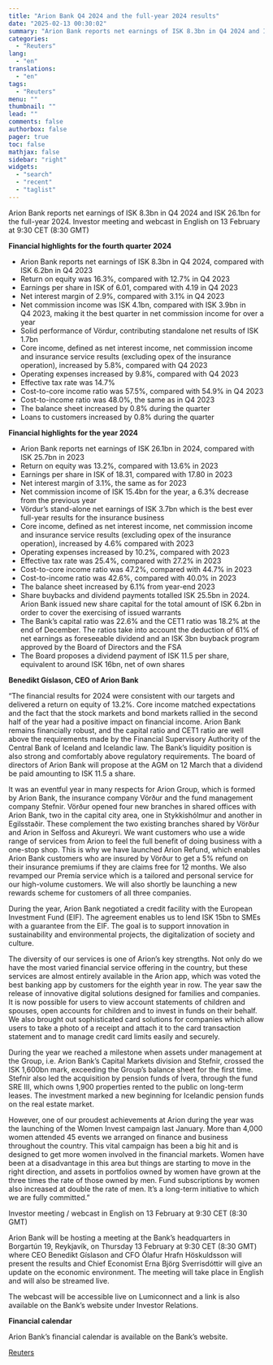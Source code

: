 ```yaml
---
title: "Arion Bank Q4 2024 and the full-year 2024 results"
date: "2025-02-13 00:30:02"
summary: "Arion Bank reports net earnings of ISK 8.3bn in Q4 2024 and ISK 26.1bn for the full-year 2024. Investor meeting and webcast in English on 13 February at 9:30 CET (8:30 GMT)Financial highlights for the fourth quarter 2024Arion Bank reports net earnings of ISK 8.3bn in Q4 2024, compared with..."
categories:
  - "Reuters"
lang:
  - "en"
translations:
  - "en"
tags:
  - "Reuters"
menu: ""
thumbnail: ""
lead: ""
comments: false
authorbox: false
pager: true
toc: false
mathjax: false
sidebar: "right"
widgets:
  - "search"
  - "recent"
  - "taglist"
---
```


Arion Bank reports net earnings of ISK 8.3bn in Q4 2024 and ISK 26.1bn for the full-year 2024. Investor meeting and webcast in English on 13 February at 9:30 CET (8:30 GMT)

**Financial highlights for the fourth quarter 2024**

* Arion Bank reports net earnings of ISK 8.3bn in Q4 2024, compared with ISK 6.2bn in Q4 2023
* Return on equity was 16.3%, compared with 12.7% in Q4 2023
* Earnings per share in ISK of 6.01, compared with 4.19 in Q4 2023
* Net interest margin of 2.9%, compared with 3.1% in Q4 2023
* Net commission income was ISK 4.1bn, compared with ISK 3.9bn in Q4 2023, making it the best quarter in net commission income for over a year
* Solid performance of Vördur, contributing standalone net results of ISK 1.7bn
* Core income, defined as net interest income, net commission income and insurance service results (excluding opex of the insurance operation), increased by 5.8%, compared with Q4 2023
* Operating expenses increased by 9.8%, compared with Q4 2023
* Effective tax rate was 14.7%
* Cost-to-core income ratio was 57.5%, compared with 54.9% in Q4 2023
* Cost-to-income ratio was 48.0%, the same as in Q4 2023
* The balance sheet increased by 0.8% during the quarter
* Loans to customers increased by 0.8% during the quarter

**Financial highlights for the year 2024**

* Arion Bank reports net earnings of ISK 26.1bn in 2024, compared with ISK 25.7bn in 2023
* Return on equity was 13.2%, compared with 13.6% in 2023
* Earnings per share in ISK of 18.31, compared with 17.80 in 2023
* Net interest margin of 3.1%, the same as for 2023
* Net commission income of ISK 15.4bn for the year, a 6.3% decrease from the previous year
* Vördur’s stand-alone net earnings of ISK 3.7bn which is the best ever full-year results for the insurance business
* Core income, defined as net interest income, net commission income and insurance service results (excluding opex of the insurance operation), increased by 4.6% compared with 2023
* Operating expenses increased by 10.2%, compared with 2023
* Effective tax rate was 25.4%, compared with 27.2% in 2023
* Cost-to-core income ratio was 47.2%, compared with 44.7% in 2023
* Cost-to-income ratio was 42.6%, compared with 40.0% in 2023
* The balance sheet increased by 6.1% from year-end 2023
* Share buybacks and dividend payments totalled ISK 25.5bn in 2024. Arion Bank issued new share capital for the total amount of ISK 6.2bn in order to cover the exercising of issued warrants
* The Bank’s capital ratio was 22.6% and the CET1 ratio was 18.2% at the end of December. The ratios take into account the deduction of 61% of net earnings as foreseeable dividend and an ISK 3bn buyback program approved by the Board of Directors and the FSA
* The Board proposes a dividend payment of ISK 11.5 per share, equivalent to around ISK 16bn, net of own shares

**Benedikt Gíslason, CEO of Arion Bank**

“The financial results for 2024 were consistent with our targets and delivered a return on equity of 13.2%. Core income matched expectations and the fact that the stock markets and bond markets rallied in the second half of the year had a positive impact on financial income. Arion Bank remains financially robust, and the capital ratio and CET1 ratio are well above the requirements made by the Financial Supervisory Authority of the Central Bank of Iceland and Icelandic law. The Bank’s liquidity position is also strong and comfortably above regulatory requirements. The board of directors of Arion Bank will propose at the AGM on 12 March that a dividend be paid amounting to ISK 11.5 a share.

It was an eventful year in many respects for Arion Group, which is formed by Arion Bank, the insurance company Vörður and the fund management company Stefnir. Vörður opened four new branches in shared offices with Arion Bank, two in the capital city area, one in Stykkishólmur and another in Egilsstaðir. These complement the two existing branches shared by Vörður and Arion in Selfoss and Akureyri. We want customers who use a wide range of services from Arion to feel the full benefit of doing business with a one-stop shop. This is why we have launched Arion Refund, which enables Arion Bank customers who are insured by Vörður to get a 5% refund on their insurance premiums if they are claims free for 12 months. We also revamped our Premía service which is a tailored and personal service for our high-volume customers. We will also shortly be launching a new rewards scheme for customers of all three companies.

During the year, Arion Bank negotiated a credit facility with the European Investment Fund (EIF). The agreement enables us to lend ISK 15bn to SMEs with a guarantee from the EIF. The goal is to support innovation in sustainability and environmental projects, the digitalization of society and culture.

The diversity of our services is one of Arion’s key strengths. Not only do we have the most varied financial service offering in the country, but these services are almost entirely available in the Arion app, which was voted the best banking app by customers for the eighth year in row. The year saw the release of innovative digital solutions designed for families and companies. It is now possible for users to view account statements of children and spouses, open accounts for children and to invest in funds on their behalf. We also brought out sophisticated card solutions for companies which allow users to take a photo of a receipt and attach it to the card transaction statement and to manage credit card limits easily and securely.

During the year we reached a milestone when assets under management at the Group, i.e. Arion Bank’s Capital Markets division and Stefnir, crossed the ISK 1,600bn mark, exceeding the Group’s balance sheet for the first time. Stefnir also led the acquisition by pension funds of Ívera, through the fund SRE III, which owns 1,900 properties rented to the public on long-term leases. The investment marked a new beginning for Icelandic pension funds on the real estate market.

However, one of our proudest achievements at Arion during the year was the launching of the Women Invest campaign last January. More than 4,000 women attended 45 events we arranged on finance and business throughout the country. This vital campaign has been a big hit and is designed to get more women involved in the financial markets. Women have been at a disadvantage in this area but things are starting to move in the right direction, and assets in portfolios owned by women have grown at the three times the rate of those owned by men. Fund subscriptions by women also increased at double the rate of men. It’s a long-term initiative to which we are fully committed.”

Investor meeting / webcast in English on 13 February at 9:30 CET (8:30 GMT)

Arion Bank will be hosting a meeting at the Bank’s headquarters in Borgartún 19, Reykjavík, on Thursday 13 February at 9:30 CET (8:30 GMT) where CEO Benedikt Gíslason and CFO Ólafur Hrafn Höskuldsson will present the results and Chief Economist Erna Björg Sverrisdóttir will give an update on the economic environment. The meeting will take place in English and will also be streamed live.

The webcast will be accessible live on Lumiconnect and a link is also available on the Bank’s website under Investor Relations.

**Financial calendar**

Arion Bank’s financial calendar is available on the Bank’s website.

[Reuters](https://www.tradingview.com/news/reuters.com,2025-02-12:newsml_MFN1DvBS3:0-arion-bank-q4-2024-and-the-full-year-2024-results/)
